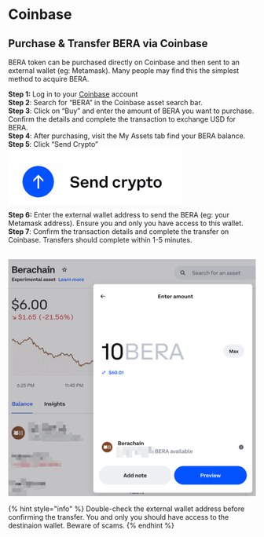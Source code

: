 # Coinbase

## Purchase & Transfer BERA via Coinbase

BERA token can be purchased directly on Coinbase and then sent to an external wallet (eg: Metamask). Many people may find this the simplest method to acquire BERA.

**Step 1:** Log in to your [Coinbase](https://www.coinbase.com/) account\
**Step 2**: Search for “BERA” in the Coinbase asset search bar. \
**Step 3**: Click on “Buy” and enter the amount of BERA you want to purchase. Confirm the details and complete the transaction to exchange USD for BERA.\
**Step 4**: After purchasing, visit the My Assets tab find your BERA balance.\
**Step 5**: Click “Send Crypto” <img src="../../.gitbook/assets/image (2).png" alt="" data-size="line">\
**Step 6:** Enter the external wallet address to send the BERA (eg: your Metamask address). Ensure you and only you have access to this wallet.\
**Step 7**: Confirm the transaction details and complete the transfer on Coinbase. Transfers should complete within 1-5 minutes.

\
![](<../../.gitbook/assets/image (1).png>)

{% hint style="info" %}
Double-check the external wallet address before confirming the transfer. You and only you should have access to the destinaion wallet. Beware of scams.
{% endhint %}



